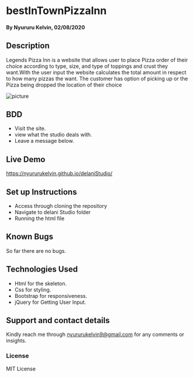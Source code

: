 # bestInTownPizzaInn
#### By Nyururu Kelvin, 02/08/2020

## Description
Legends Pizza Inn is a website that allows user to place Pizza order of their choice according to type, size, and type of toppings and crust they want.With the user input the website calculates the total amount in respect to how many pizzas the want. The customer has option of picking up or the Pizza being dropped the location of their choice 

![picture](images/domonis-pizza.jpg)

## BDD
* Visit the site.
* view what the studio deals with.
* Leave a message below.

## Live Demo
https://nyururukelvin.github.io/delaniStudio/

## Set up Instructions
* Access through cloning the repository
* Navigate to delani Studio folder 
* Running the html file

## Known Bugs
So far there are no bugs.

## Technologies Used
* Html for the skeleton.
* Css for styling.
* Bootstrap for responsiveness.
* jQuery for Getting User Input.

## Support and contact details
Kindly reach me through nyururukelvin9@gmail.com for any comments or insights.

### License

MIT License
